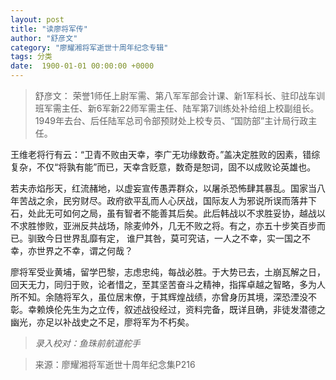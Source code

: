 ```yaml
---
layout: post
title: "读廖将军传"
author: "舒彦文"
category: "廖耀湘将军逝世十周年纪念专辑"
tags: 分类
date:  1900-01-01 00:00:00 +0000
---
```

> 舒彦文： 荣誉1师任上尉军需、第八军军部会计课、新1军科长、驻印战车训班军需主任、新6军新22师军需主任、陆军第7训练处补给组上校副组长。1949年去台、后任陆军总司令部预财处上校专员、“国防部”主计局行政主任。

王维老将行有云：“卫青不败由天幸，李广无功缘数奇。”盖决定胜败的因素，错综复杂，不仅“将孰有能”而已，天幸含贬意，数奇是恕词，固不以成败论英雄也。

若夫赤焰彤天，红流赭地，以虚妄宣传愚弄群众，以屠杀恐怖肆其暴乱。国家当八年苦战之余，民穷财尽。政府欲平乱而人心厌战，国际友人为邪说所误而落井下石，处此无可如何之局，虽有智者不能善其后矣。此后韩战以不求胜妥协，越战以不求胜惨败，亚洲反共战场，除麦帅外，几无不败之将。有之，亦五十步笑百步而已。驯致今日世界乱靡有定，
谁尸其咎，莫可究诘，一人之不幸，实一国之不幸，亦世界之不幸，谓之何哉？

廖将军受业黄埔，留学巴黎，志虑忠纯，每战必胜。于大势已去，土崩瓦解之日，回天无力，同归于败，论者惜之，至其坚苦奋斗之精神，指挥卓越之智略，多为人所不知。余随将军久，虽位居末僚，于其辉煌战绩，亦曾身历其境，深恐湮没不彰。幸赖焕伦先生为之立传，叙述战役经过，资料完备，既详且确，非徒发潜德之幽光，亦足以补战史之不足，廖将军为不朽矣。

> *录入校对：鱼珠前航道舵手*

> 来源：廖耀湘将军逝世十周年纪念集P216